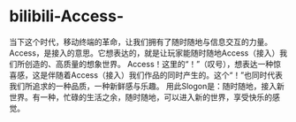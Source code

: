 # bilibili-Access-
当下这个时代，移动终端的革命，让我们拥有了随时随地与信息交互的力量。Access，是接入的意思。它想表达的，就是让玩家能随时随地Access（接入）我们所创造的、高质量的想象世界。 Access！这里的“！”（叹号），想表达一种惊喜感，这是伴随着Access（接入）我们作品的同时产生的。这个“！”也同时代表我们所追求的一种品质，一种新鲜感与乐趣。 用此Slogon是：随时随地，接入新世界。有一种，忙碌的生活之余，随时随地，可以进入新的世界，享受快乐的感觉。
